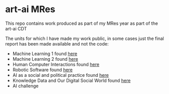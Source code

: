 # art-ai MRes

This repo contains work produced as part of my MRes year as part of the art-ai CDT

The units for which I have made my work public, in some cases just the final report has been made available and not the code:
 - Machine Learning 1 found [here](ML1)
 - Machine Learning 2 found [here](ML2)
 - Human Computer Interactions found [here](Human_Computer_Interactions)
 - Robotic Software found [here](Robotic_Software)
 - AI as a social and political practice found [here](Social_Science)
 - Knowledge Data and Our Digital Social World found [here](Social_Science)
 - AI challenge